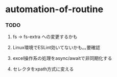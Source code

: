 # automation-of-routine

### TODO

1. fs -> fs-extra への変更するかも

1. Linux環境でESLint効いてないかも｡｡要確認

1. excel操作系の処理をasync/awaitで非同期化する

1. セレクタをxpath方式に変える
